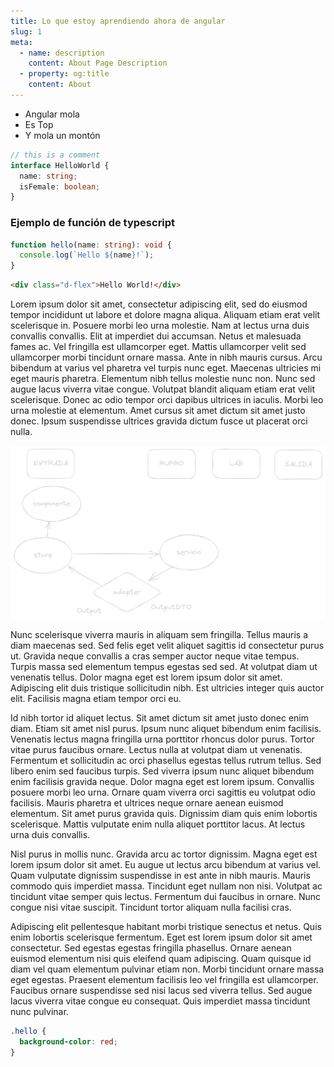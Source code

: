 ```yaml
---
title: Lo que estoy aprendiendo ahora de angular
slug: 1
meta:
  - name: description
    content: About Page Description
  - property: og:title
    content: About
---
```


- Angular mola
- Es Top
- Y mola un montón

```typescript
// this is a comment
interface HelloWorld {
  name: string;
  isFemale: boolean;
}
```

### Ejemplo de función de typescript

```typescript
function hello(name: string): void {
  console.log(`Hello ${name}!`);
}
```

```html
<div class="d-flex">Hello World!</div>
```

Lorem ipsum dolor sit amet, consectetur adipiscing elit, sed do eiusmod tempor incididunt ut labore et dolore magna aliqua. Aliquam etiam erat velit scelerisque in. Posuere morbi leo urna molestie. Nam at lectus urna duis convallis convallis. Elit at imperdiet dui accumsan. Netus et malesuada fames ac. Vel fringilla est ullamcorper eget. Mattis ullamcorper velit sed ullamcorper morbi tincidunt ornare massa. Ante in nibh mauris cursus. Arcu bibendum at varius vel pharetra vel turpis nunc eget. Maecenas ultricies mi eget mauris pharetra. Elementum nibh tellus molestie nunc non. Nunc sed augue lacus viverra vitae congue. Volutpat blandit aliquam etiam erat velit scelerisque. Donec ac odio tempor orci dapibus ultrices in iaculis. Morbi leo urna molestie at elementum. Amet cursus sit amet dictum sit amet justo donec. Ipsum suspendisse ultrices gravida dictum fusce ut placerat orci nulla.

<p>
<img src="/img/d1.png">
</p>

Nunc scelerisque viverra mauris in aliquam sem fringilla. Tellus mauris a diam maecenas sed. Sed felis eget velit aliquet sagittis id consectetur purus ut. Gravida neque convallis a cras semper auctor neque vitae tempus. Turpis massa sed elementum tempus egestas sed sed. At volutpat diam ut venenatis tellus. Dolor magna eget est lorem ipsum dolor sit amet. Adipiscing elit duis tristique sollicitudin nibh. Est ultricies integer quis auctor elit. Facilisis magna etiam tempor orci eu.

Id nibh tortor id aliquet lectus. Sit amet dictum sit amet justo donec enim diam. Etiam sit amet nisl purus. Ipsum nunc aliquet bibendum enim facilisis. Venenatis lectus magna fringilla urna porttitor rhoncus dolor purus. Tortor vitae purus faucibus ornare. Lectus nulla at volutpat diam ut venenatis. Fermentum et sollicitudin ac orci phasellus egestas tellus rutrum tellus. Sed libero enim sed faucibus turpis. Sed viverra ipsum nunc aliquet bibendum enim facilisis gravida neque. Dolor magna eget est lorem ipsum. Convallis posuere morbi leo urna. Ornare quam viverra orci sagittis eu volutpat odio facilisis. Mauris pharetra et ultrices neque ornare aenean euismod elementum. Sit amet purus gravida quis. Dignissim diam quis enim lobortis scelerisque. Mattis vulputate enim nulla aliquet porttitor lacus. At lectus urna duis convallis.

Nisl purus in mollis nunc. Gravida arcu ac tortor dignissim. Magna eget est lorem ipsum dolor sit amet. Eu augue ut lectus arcu bibendum at varius vel. Quam vulputate dignissim suspendisse in est ante in nibh mauris. Mauris commodo quis imperdiet massa. Tincidunt eget nullam non nisi. Volutpat ac tincidunt vitae semper quis lectus. Fermentum dui faucibus in ornare. Nunc congue nisi vitae suscipit. Tincidunt tortor aliquam nulla facilisi cras.

Adipiscing elit pellentesque habitant morbi tristique senectus et netus. Quis enim lobortis scelerisque fermentum. Eget est lorem ipsum dolor sit amet consectetur. Sed egestas egestas fringilla phasellus. Ornare aenean euismod elementum nisi quis eleifend quam adipiscing. Quam quisque id diam vel quam elementum pulvinar etiam non. Morbi tincidunt ornare massa eget egestas. Praesent elementum facilisis leo vel fringilla est ullamcorper. Faucibus ornare suspendisse sed nisi lacus sed viverra tellus. Sed augue lacus viverra vitae congue eu consequat. Quis imperdiet massa tincidunt nunc pulvinar.

```css
.hello {
  background-color: red;
}
```
